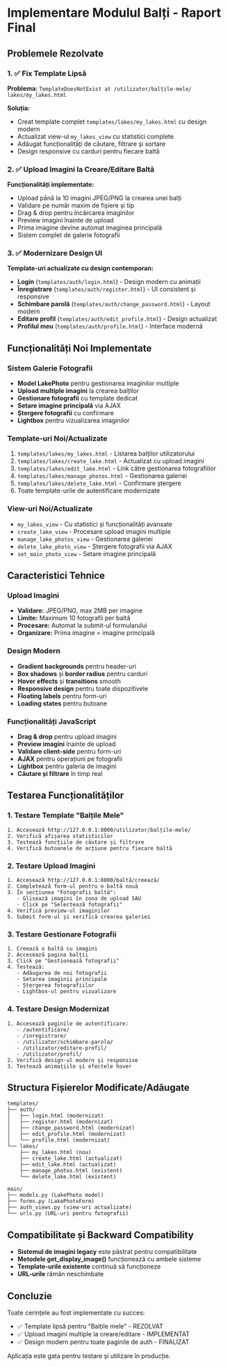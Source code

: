 # Implementare Modulul Balți - Raport Final

## Problemele Rezolvate

### 1. ✅ Fix Template Lipsă
**Problema:** `TemplateDoesNotExist at /utilizator/balțile-mele/ lakes/my_lakes.html`

**Soluția:**
- Creat template complet `templates/lakes/my_lakes.html` cu design modern
- Actualizat view-ul `my_lakes_view` cu statistici complete
- Adăugat funcționalități de căutare, filtrare și sortare
- Design responsive cu carduri pentru fiecare baltă

### 2. ✅ Upload Imagini la Creare/Editare Baltă
**Funcționalități implementate:**
- Upload până la 10 imagini JPEG/PNG la crearea unei balți
- Validare pe număr maxim de fișiere și tip
- Drag & drop pentru încărcarea imaginilor
- Preview imagini înainte de upload
- Prima imagine devine automat imaginea principală
- Sistem complet de galerie fotografii

### 3. ✅ Modernizare Design UI
**Template-uri actualizate cu design contemporan:**
- **Login** (`templates/auth/login.html`) - Design modern cu animații
- **Înregistrare** (`templates/auth/register.html`) - UI consistent și responsive
- **Schimbare parolă** (`templates/auth/change_password.html`) - Layout modern
- **Editare profil** (`templates/auth/edit_profile.html`) - Design actualizat
- **Profilul meu** (`templates/auth/profile.html`) - Interface modernă

## Funcționalități Noi Implementate

### Sistem Galerie Fotografii
- **Model LakePhoto** pentru gestionarea imaginilor multiple
- **Upload multiple imagini** la crearea balților
- **Gestionare fotografii** cu template dedicat
- **Setare imagine principală** via AJAX
- **Ștergere fotografii** cu confirmare
- **Lightbox** pentru vizualizarea imaginilor

### Template-uri Noi/Actualizate
1. `templates/lakes/my_lakes.html` - Listarea balților utilizatorului
2. `templates/lakes/create_lake.html` - Actualizat cu upload imagini
3. `templates/lakes/edit_lake.html` - Link către gestionarea fotografiilor
4. `templates/lakes/manage_photos.html` - Gestionarea galeriei
5. `templates/lakes/delete_lake.html` - Confirmare ștergere
6. Toate template-urile de autentificare modernizate

### View-uri Noi/Actualizate
- `my_lakes_view` - Cu statistici și funcționalități avansate
- `create_lake_view` - Procesare upload imagini multiple
- `manage_lake_photos_view` - Gestionarea galeriei
- `delete_lake_photo_view` - Ștergere fotografii via AJAX
- `set_main_photo_view` - Setare imagine principală

## Caracteristici Tehnice

### Upload Imagini
- **Validare:** JPEG/PNG, max 2MB per imagine
- **Limite:** Maximum 10 fotografii per baltă
- **Procesare:** Automat la submit-ul formularului
- **Organizare:** Prima imagine = imagine principală

### Design Modern
- **Gradient backgrounds** pentru header-uri
- **Box shadows** și **border radius** pentru carduri
- **Hover effects** și **transitions** smooth
- **Responsive design** pentru toate dispozitivele
- **Floating labels** pentru form-uri
- **Loading states** pentru butoane

### Funcționalități JavaScript
- **Drag & drop** pentru upload imagini
- **Preview imagini** înainte de upload
- **Validare client-side** pentru form-uri
- **AJAX** pentru operațiuni pe fotografii
- **Lightbox** pentru galeria de imagini
- **Căutare și filtrare** în timp real

## Testarea Funcționalităților

### 1. Testare Template "Balțile Mele"
```
1. Accesează http://127.0.0.1:8000/utilizator/balțile-mele/
2. Verifică afișarea statisticilor
3. Testează funcțiile de căutare și filtrare
4. Verifică butoanele de acțiune pentru fiecare baltă
```

### 2. Testare Upload Imagini
```
1. Accesează http://127.0.0.1:8000/baltă/creează/
2. Completează form-ul pentru o baltă nouă
3. În secțiunea "Fotografii baltă":
   - Glisează imagini în zona de upload SAU
   - Click pe "Selectează fotografii"
4. Verifică preview-ul imaginilor
5. Submit form-ul și verifică crearea galeriei
```

### 3. Testare Gestionare Fotografii
```
1. Creează o baltă cu imagini
2. Accesează pagina balții
3. Click pe "Gestionează fotografii"
4. Testează:
   - Adăugarea de noi fotografii
   - Setarea imaginii principale
   - Ștergerea fotografiilor
   - Lightbox-ul pentru vizualizare
```

### 4. Testare Design Modernizat
```
1. Accesează paginile de autentificare:
   - /autentificare/
   - /inregistrare/
   - /utilizator/schimbare-parola/
   - /utilizator/editare-profil/
   - /utilizator/profil/
2. Verifică design-ul modern și responsive
3. Testează animațiile și efectele hover
```

## Structura Fișierelor Modificate/Adăugate

```
templates/
├── auth/
│   ├── login.html (modernizat)
│   ├── register.html (modernizat)
│   ├── change_password.html (modernizat)
│   ├── edit_profile.html (modernizat)
│   └── profile.html (modernizat)
└── lakes/
    ├── my_lakes.html (nou)
    ├── create_lake.html (actualizat)
    ├── edit_lake.html (actualizat)
    ├── manage_photos.html (existent)
    └── delete_lake.html (existent)

main/
├── models.py (LakePhoto model)
├── forms.py (LakePhotoForm)
├── auth_views.py (view-uri actualizate)
└── urls.py (URL-uri pentru fotografii)
```

## Compatibilitate și Backward Compatibility

- **Sistemul de imagini legacy** este păstrat pentru compatibilitate
- **Metodele get_display_image()** funcționează cu ambele sisteme
- **Template-urile existente** continuă să funcționeze
- **URL-urile** rămân neschimbate

## Concluzie

Toate cerințele au fost implementate cu succes:
- ✅ Template lipsă pentru "Balțile mele" - REZOLVAT
- ✅ Upload imagini multiple la creare/editare - IMPLEMENTAT
- ✅ Design modern pentru toate paginile de auth - FINALIZAT

Aplicația este gata pentru testare și utilizare în producție.
